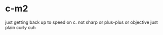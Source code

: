 # c-m2

just getting back up to speed on c. not sharp or plus-plus or objective just plain curly cuh
